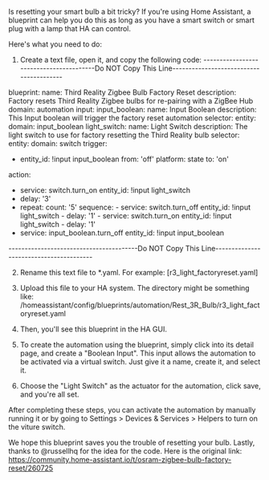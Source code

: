Is resetting your smart bulb a bit tricky? If you're using Home Assistant, a blueprint can help you do this as long as you have a smart switch or smart plug with a lamp that HA can control.

Here's what you need to do:
1. Create a text file, open it, and copy the following code:
----------------------------------------Do NOT Copy This Line----------------------------------------

blueprint:
  name: Third Reality Zigbee Bulb Factory Reset
  description: Factory resets Third Reality Zigbee bulbs for re-pairing with a ZigBee Hub
  domain: automation
  input:
    input_boolean:
      name: Input Boolean
      description: This Input boolean will trigger the factory reset automation
      selector:
        entity:
          domain: input_boolean
    light_switch:
      name: Light Switch
      description: The light switch to use for factory resetting the Third Reality bulb
      selector:
        entity:
          domain: switch
trigger:
  - entity_id: !input input_boolean
    from: 'off'
    platform: state
    to: 'on'

action:
  - service: switch.turn_on
    entity_id: !input light_switch
  - delay: '3'
  - repeat:
      count: '5'
      sequence:
        - service: switch.turn_off
          entity_id: !input light_switch
        - delay: '1'
        - service: switch.turn_on
          entity_id: !input light_switch
        - delay: '1'
  - service: input_boolean.turn_off
    entity_id: !input input_boolean

----------------------------------------Do NOT Copy This Line----------------------------------------

2. Rename this text file to *.yaml. For example: [r3_light_factoryreset.yaml]

3. Upload this file to your HA system. The directory might be something like: /homeassistant/config/blueprints/automation/Rest_3R_Bulb/r3_light_factoryreset.yaml

4. Then, you'll see this blueprint in the HA GUI.

5. To create the automation using the blueprint, simply click into its detail page, and create a "Boolean Input". This input allows the automation to be activated via a virtual switch. Just give it a name, create it, and select it.

6. Choose the "Light Switch" as the actuator for the automation, click save, and you're all set.

After completing these steps, you can activate the automation by manually running it or by going to Settings > Devices & Services > Helpers to turn on the viture switch.

We hope this blueprint saves you the trouble of resetting your bulb. Lastly, thanks to @russellhq for the idea for the code. Here is the original link: https://community.home-assistant.io/t/osram-zigbee-bulb-factory-reset/260725

